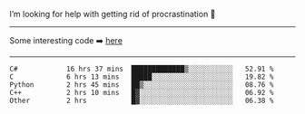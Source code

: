 I’m looking for help with getting rid of procrastination 🤔

-----

Some interesting code :arrow_right: [here](https://github.com/zhen8838/playground)

-----

<!--START_SECTION:waka-->

```text
C#            16 hrs 37 mins  █████████████▒░░░░░░░░░░░   52.91 %
C             6 hrs 13 mins   █████░░░░░░░░░░░░░░░░░░░░   19.82 %
Python        2 hrs 45 mins   ██▒░░░░░░░░░░░░░░░░░░░░░░   08.76 %
C++           2 hrs 10 mins   █▓░░░░░░░░░░░░░░░░░░░░░░░   06.92 %
Other         2 hrs           █▓░░░░░░░░░░░░░░░░░░░░░░░   06.38 %
```

<!--END_SECTION:waka-->

<!--
**zhen8838/zhen8838** is a ✨ _special_ ✨ repository because its `README.md` (this file) appears on your GitHub profile.

Here are some ideas to get you started:

- 🔭 I’m currently working on ...
- 🌱 I’m currently learning ...
- 👯 I’m looking to collaborate on ...
 ...
- 💬 Ask me about ...
- 📫 How to reach me: ...
- 😄 Pronouns: ...
- ⚡ Fun fact: ...
-->
